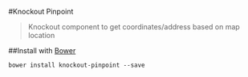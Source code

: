 #Knockout Pinpoint

> Knockout component to get coordinates/address based on map location

##Install with [Bower](http://bower.io/)

```
bower install knockout-pinpoint --save
```
